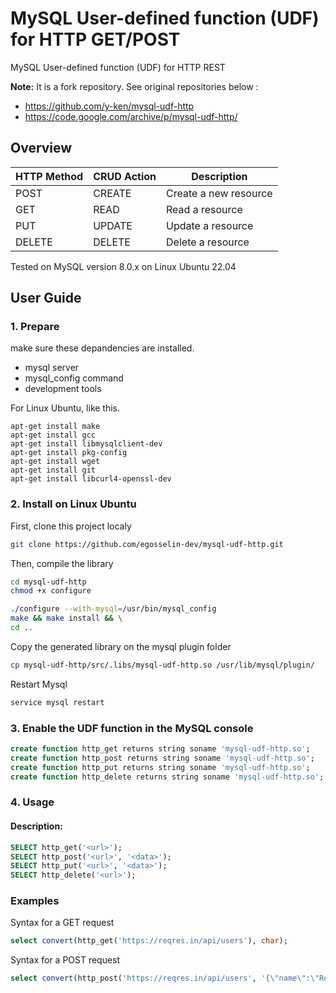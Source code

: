MySQL User-defined function (UDF) for HTTP GET/POST
==========

MySQL User-defined function (UDF) for HTTP REST

**Note:** It is a fork repository. See original repositories below :  
 * https://github.com/y-ken/mysql-udf-http
 * https://code.google.com/archive/p/mysql-udf-http/

## Overview

| HTTP Method | CRUD Action |      Description       |
|-------------|-------------|------------------------|
| POST        |  CREATE     |  Create a new resource |
| GET         |  READ       |  Read a resource       |
| PUT         |  UPDATE     |  Update a resource     |
| DELETE      |  DELETE     |  Delete a resource     |

Tested on MySQL version 8.0.x on Linux Ubuntu 22.04

## User Guide


### 1. Prepare

make sure these depandencies are installed.

* mysql server
* mysql_config command
* development tools

For Linux Ubuntu, like this.

```
apt-get install make 
apt-get install gcc
apt-get install libmysqlclient-dev
apt-get install pkg-config
apt-get install wget
apt-get install git
apt-get install libcurl4-openssl-dev
```

### 2. Install on Linux Ubuntu

First, clone this project localy

```bash
git clone https://github.com/egosselin-dev/mysql-udf-http.git
```

Then, compile the library

```bash
cd mysql-udf-http 
chmod +x configure

./configure --with-mysql=/usr/bin/mysql_config
make && make install && \
cd ..
```

Copy the generated library on the mysql plugin folder

```bash
cp mysql-udf-http/src/.libs/mysql-udf-http.so /usr/lib/mysql/plugin/
```

Restart Mysql

```bash
service mysql restart
```

### 3. Enable the UDF function in the MySQL console

```sql
create function http_get returns string soname 'mysql-udf-http.so';
create function http_post returns string soname 'mysql-udf-http.so';
create function http_put returns string soname 'mysql-udf-http.so';
create function http_delete returns string soname 'mysql-udf-http.so';
```

### 4. Usage

#### Description:

```sql
SELECT http_get('<url>');
SELECT http_post('<url>', '<data>');
SELECT http_put('<url>', '<data>');
SELECT http_delete('<url>');
```

### Examples

Syntax for a GET request
```sql
select convert(http_get('https://reqres.in/api/users'), char);
```

Syntax for a POST request
```sql
select convert(http_post('https://reqres.in/api/users', '{\"name\":\"Roberto Testowski\, \"movies\": [\"The Big Lebowski\", \"The Matrix\"]}'), char);
```
